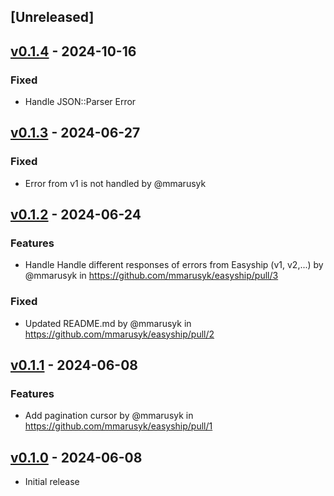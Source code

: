 ## [Unreleased]


## [v0.1.4](https://github.com/mmarusyk/easyship/tree/v0.1.4) - 2024-10-16

### Fixed
- Handle JSON::Parser Error

## [v0.1.3](https://github.com/mmarusyk/easyship/tree/v0.1.3) - 2024-06-27

### Fixed
- Error from v1 is not handled by @mmarusyk

## [v0.1.2](https://github.com/mmarusyk/easyship/tree/v0.1.2) - 2024-06-24

### Features
- Handle Handle different responses of errors from Easyship (v1, v2,...) by @mmarusyk in https://github.com/mmarusyk/easyship/pull/3

### Fixed
- Updated README.md by @mmarusyk in https://github.com/mmarusyk/easyship/pull/2


## [v0.1.1](https://github.com/mmarusyk/easyship/tree/v0.1.1) - 2024-06-08

### Features
- Add pagination cursor by @mmarusyk in https://github.com/mmarusyk/easyship/pull/1


## [v0.1.0](https://github.com/mmarusyk/easyship/tree/v0.1.0) - 2024-06-08

- Initial release
